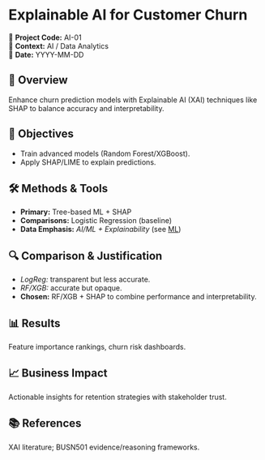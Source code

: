 # Explainable AI for Customer Churn

📂 **Project Code:** AI-01  
📄 **Context:** AI / Data Analytics  
📅 **Date:** YYYY-MM-DD

## 📌 Overview
Enhance churn prediction models with Explainable AI (XAI) techniques like SHAP to balance accuracy and interpretability.

## 🎯 Objectives
- Train advanced models (Random Forest/XGBoost).  
- Apply SHAP/LIME to explain predictions.  

## 🛠️ Methods & Tools
- **Primary:** Tree-based ML + SHAP  
- **Comparisons:** Logistic Regression (baseline)  
- **Data Emphasis:** *AI/ML + Explainability* (see [ML](../../glossary.md#-ai-ml--dl-in-scm))

## 🔍 Comparison & Justification
- *LogReg:* transparent but less accurate.  
- *RF/XGB:* accurate but opaque.  
- **Chosen:** RF/XGB + SHAP to combine performance and interpretability.

## 📊 Results
Feature importance rankings, churn risk dashboards.

## 📈 Business Impact
Actionable insights for retention strategies with stakeholder trust.

## 📚 References
XAI literature; BUSN501 evidence/reasoning frameworks.
